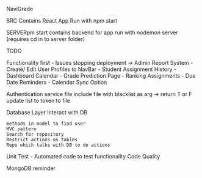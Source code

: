 NaviGrade

SRC
Contains React App
Run with npm start

SERVERpm start
contains backend for app
run with nodemon server (requires cd in to server folder)

TODO

Functionality first - Issues stopping deployment -> Admin Report System - Create/ Edit User Profiles to NavBar - Student Assignment History - Dashboard Calendar - Grade Prediction Page - Ranking Assignments - Due Date Reminders - Calendar Sync Option

Authentication service file
include file with blacklist as arg -> return T or F
update list to token to file

Database Layer
Interact with DB

    methods in model to find user
    MVC pattern
    Search for repository
    Restrict actions on tables
    Repo which talks with DB to do actions

Unit Test - Automated code to test functionality
Code Quality

MongoDB reminder
